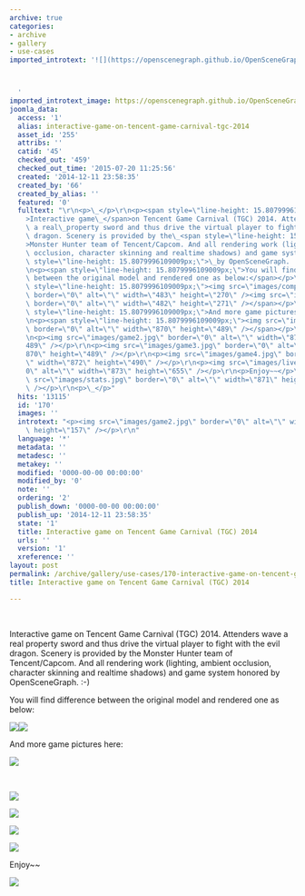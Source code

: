 ```yaml
---
archive: true
categories:
- archive
- gallery
- use-cases
imported_introtext: '![](https://openscenegraph.github.io/OpenSceneGraphDotComBackup/OpenSceneGraph/www.openscenegraph.com/images/game2.jpg)



  '
imported_introtext_image: https://openscenegraph.github.io/OpenSceneGraphDotComBackup/OpenSceneGraph/www.openscenegraph.com/images/game2.jpg
joomla_data:
  access: '1'
  alias: interactive-game-on-tencent-game-carnival-tgc-2014
  asset_id: '255'
  attribs: ''
  catid: '45'
  checked_out: '459'
  checked_out_time: '2015-07-20 11:25:56'
  created: '2014-12-11 23:58:35'
  created_by: '66'
  created_by_alias: ''
  featured: '0'
  fulltext: "\r\n<p>\_</p>\r\n<p><span style=\"line-height: 15.8079996109009px;\"\
    >Interactive game\_</span>on Tencent Game Carnival (TGC) 2014. Attenders wave\
    \ a real\_property sword and thus drive the virtual player to fight with the evil\
    \ dragon. Scenery is provided by the\_<span style=\"line-height: 15.8079996109009px;\"\
    >Monster Hunter team of Tencent/Capcom. And all rendering work (lighting, ambient\
    \ occlusion, character skinning and realtime shadows) and game system\_</span>honored<span\
    \ style=\"line-height: 15.8079996109009px;\">\_by OpenSceneGraph. :-)</span></p>\r\
    \n<p><span style=\"line-height: 15.8079996109009px;\">You will find difference\
    \ between the original model and rendered one as below:</span></p>\r\n<p><span\
    \ style=\"line-height: 15.8079996109009px;\"><img src=\"images/compare1.jpg\"\
    \ border=\"0\" alt=\"\" width=\"483\" height=\"270\" /><img src=\"images/compare2.jpg\"\
    \ border=\"0\" alt=\"\" width=\"482\" height=\"271\" /></span></p>\r\n<p><span\
    \ style=\"line-height: 15.8079996109009px;\">And more game pictures here:</span></p>\r\
    \n<p><span style=\"line-height: 15.8079996109009px;\"><img src=\"images/game1.jpg\"\
    \ border=\"0\" alt=\"\" width=\"870\" height=\"489\" /></span></p>\r\n<p>\_</p>\r\
    \n<p><img src=\"images/game2.jpg\" border=\"0\" alt=\"\" width=\"870\" height=\"\
    489\" /></p>\r\n<p><img src=\"images/game3.jpg\" border=\"0\" alt=\"\" width=\"\
    870\" height=\"489\" /></p>\r\n<p><img src=\"images/game4.jpg\" border=\"0\" alt=\"\
    \" width=\"872\" height=\"490\" /></p>\r\n<p><img src=\"images/live.jpg\" border=\"\
    0\" alt=\"\" width=\"873\" height=\"655\" /></p>\r\n<p>Enjoy~~</p>\r\n<p><img\
    \ src=\"images/stats.jpg\" border=\"0\" alt=\"\" width=\"871\" height=\"490\"\
    \ /></p>\r\n<p>\_</p>"
  hits: '13115'
  id: '170'
  images: ''
  introtext: "<p><img src=\"images/game2.jpg\" border=\"0\" alt=\"\" width=\"279\"\
    \ height=\"157\" /></p>\r\n"
  language: '*'
  metadata: ''
  metadesc: ''
  metakey: ''
  modified: '0000-00-00 00:00:00'
  modified_by: '0'
  note: ''
  ordering: '2'
  publish_down: '0000-00-00 00:00:00'
  publish_up: '2014-12-11 23:58:35'
  state: '1'
  title: Interactive game on Tencent Game Carnival (TGC) 2014
  urls: ''
  version: '1'
  xreference: ''
layout: post
permalink: /archive/gallery/use-cases/170-interactive-game-on-tencent-game-carnival-tgc-2014:output_ext
title: Interactive game on Tencent Game Carnival (TGC) 2014

---
```

 


Interactive game on Tencent Game Carnival (TGC) 2014. Attenders wave a real property sword and thus drive the virtual player to fight with the evil dragon. Scenery is provided by the Monster Hunter team of Tencent/Capcom. And all rendering work (lighting, ambient occlusion, character skinning and realtime shadows) and game system honored by OpenSceneGraph. :-)


You will find difference between the original model and rendered one as below:


![](https://openscenegraph.github.io/OpenSceneGraphDotComBackup/OpenSceneGraph/www.openscenegraph.com/images/compare1.jpg)![](https://openscenegraph.github.io/OpenSceneGraphDotComBackup/OpenSceneGraph/www.openscenegraph.com/images/compare2.jpg)


And more game pictures here:


![](https://openscenegraph.github.io/OpenSceneGraphDotComBackup/OpenSceneGraph/www.openscenegraph.com/images/game1.jpg)


 


![](https://openscenegraph.github.io/OpenSceneGraphDotComBackup/OpenSceneGraph/www.openscenegraph.com/images/game2.jpg)


![](https://openscenegraph.github.io/OpenSceneGraphDotComBackup/OpenSceneGraph/www.openscenegraph.com/images/game3.jpg)


![](https://openscenegraph.github.io/OpenSceneGraphDotComBackup/OpenSceneGraph/www.openscenegraph.com/images/game4.jpg)


![](https://openscenegraph.github.io/OpenSceneGraphDotComBackup/OpenSceneGraph/www.openscenegraph.com/images/live.jpg)


Enjoy~~


![](https://openscenegraph.github.io/OpenSceneGraphDotComBackup/OpenSceneGraph/www.openscenegraph.com/images/stats.jpg)


 


